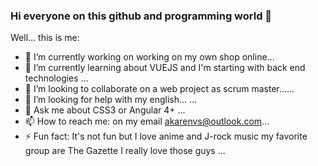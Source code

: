 ### Hi everyone on this github and programming world 👋

Well... this is me:

- 🔭 I’m currently working on working on my own shop online...
- 🌱 I’m currently learning about VUEJS and I'm starting with back end technologies ...
- 👯 I’m looking to collaborate on a web project as scrum master......
- 🤔 I’m looking for help with my english... ...
- 💬 Ask me about CSS3 or Angular 4+ ...
- 📫 How to reach me: on my email akarenvs@outlook.com...
- ⚡ Fun fact: It's not fun but I love anime and J-rock music my favorite group are The Gazette I really love those guys ...

